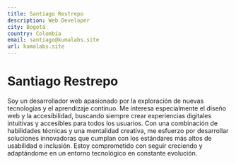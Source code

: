 ```yaml
---
title: Santiago Restrepo
description: Web Developer
city: Bogotá
country: Colombia
email: santiago@kumalabs.site
url: kumalabs.site
---
```


# Santiago Restrepo

Soy un desarrollador web apasionado por la exploración de nuevas tecnologías y el aprendizaje continuo. Me interesa especialmente el diseño web y la accesibilidad, buscando siempre crear experiencias digitales intuitivas y accesibles para todos los usuarios. Con una combinación de habilidades técnicas y una mentalidad creativa, me esfuerzo por desarrollar soluciones innovadoras que cumplan con los estándares más altos de usabilidad e inclusión. Estoy comprometido con seguir creciendo y adaptándome en un entorno tecnológico en constante evolución.

